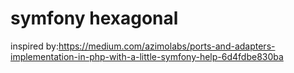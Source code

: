 # symfony hexagonal

inspired by:https://medium.com/azimolabs/ports-and-adapters-implementation-in-php-with-a-little-symfony-help-6d4fdbe830ba

